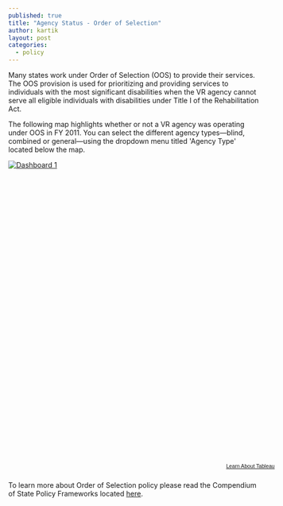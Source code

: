 ```yaml
---
published: true
title: "Agency Status - Order of Selection"
author: kartik
layout: post
categories: 
  - policy
---
```


Many states work under Order of Selection (OOS) to provide their services. The OOS provision is used for prioritizing and providing services to individuals with the most significant disabilities when the VR agency cannot serve all eligible individuals with disabilities under Title I of the Rehabilitation Act.

The following map highlights whether or not a VR agency was operating under OOS in FY 2011. You can select the different agency types—blind, combined or general—using the dropdown menu titled 'Agency Type' located below the map.


<script type="text/javascript" src="http://public.tableausoftware.com/javascripts/api/viz_v1.js"></script><div class="tableauPlaceholder" style="width:544px; height:609px;"><noscript><a href="#"><img alt="Dashboard 1 " src="http:&#47;&#47;public.tableausoftware.com&#47;static&#47;images&#47;Or&#47;OrderofSelection&#47;Dashboard1&#47;1_rss.png" style="border: none" /></a></noscript><object class="tableauViz" width="544" height="609" style="display:none;"><param name="host_url" value="http%3A%2F%2Fpublic.tableausoftware.com%2F" /><param name="site_root" value="" /><param name="name" value="OrderofSelection&#47;Dashboard1" /><param name="tabs" value="no" /><param name="toolbar" value="yes" /><param name="static_image" value="http:&#47;&#47;public.tableausoftware.com&#47;static&#47;images&#47;Or&#47;OrderofSelection&#47;Dashboard1&#47;1.png" /><param name="animate_transition" value="yes" /><param name="display_static_image" value="yes" /><param name="display_spinner" value="yes" /><param name="display_overlay" value="yes" /><param name="display_count" value="yes" /></object></div><div style="width:544px;height:22px;padding:0px 10px 0px 0px;color:black;font:normal 8pt verdana,helvetica,arial,sans-serif;"><div style="float:right; padding-right:8px;"><a href="http://www.tableausoftware.com/public/about-tableau-products?ref=http://public.tableausoftware.com/views/OrderofSelection/Dashboard1" target="_blank">Learn About Tableau</a></div></div>

To learn more about Order of Selection policy please read the Compendium of State Policy Frameworks located [here](http://vr-rrtc.org/sites/vr-rrtc.org/files/docs/OOS%20Compendium.doc "Compendium of State Policy Framework").